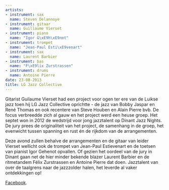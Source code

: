 ```yaml
---
artists:
- instrument: sax
  name: Steven Delannoye
- instrument: gitaar
  name: Guillaume Vierset
- instrument: piano
  name: "Igor G\xE9h\xE9not"
- instrument: trompet
  name: "Jean-Paul Esti\xE9venart"
- instrument: sax
  name: Laurent Barbier
- instrument: bas
  name: "F\xE9lix Zurstrassen"
- instrument: drums
  name: Antoine Pierre
date: 23-08-2013
title: LG Jazz Collective
---
```

Gitarist Guilaume Vierset had een project voor ogen ter ere van de Luikse jazz toen hij LG Jazz Collective oprichtte - de jazz van Bobby Jaspar en René Thomas en ook recentere van Steve Houben en Alain Pierre bvb. 
De focus verbreedde zich al gauw en het project werd een heuse groep. Het septet won in 2012 de wedstrijd voor jong jazztalent op Dinant Jazz Nights. De jury prees de originaliteit van het project, de samenhang in de groep, het evenwicht tussen spanning en rust én de rijkdom van de arrangementen. 

Deze avond zullen behalve de arrangementen en de gitaar van leider Vierset wellicht ook de trompet van Jean-Paul Estievenart en de toetsen van pianist Igor Gehenot opvallen. Of gezien het oordeel van de jury in Dinant gaan net de hier minder bekende blazer Laurent Barbier en de ritmetandem Félix Zurstrassen en Antoine Pierre dat doen. 
Jazztalent van over de taalgrens naar de jazzzolder halen, het leverde al vaker ontdekkingen op!

[Facebook](https://www.facebook.com/LgJazzCollective#!/LgJazzCollective).